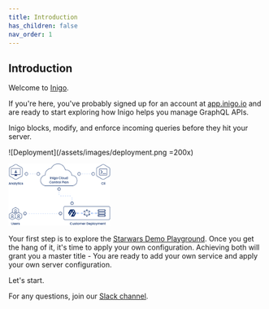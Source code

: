 ```yaml
---
title: Introduction
has_children: false
nav_order: 1
---
```


## Introduction

Welcome to [Inigo](https://inigo.io).

If you're here, you've probably signed up for an account at [app.inigo.io](https://app.inigo.io) and are ready to start exploring how Inigo helps you manage GraphQL APIs.

Inigo blocks, modify, and enforce incoming queries before they hit your server.

![Deployment](/assets/images/deployment.png =200x)

<img src="/assets/images/deployment.png" alt="Deployment" width="200"/>

Your first step is to explore the [Starwars Demo Playground](/tutorials_starwars_playground.html). Once you get the hang of it, it's time to apply your own configuration. Achieving both will grant you a master title - You are ready to add your own service and apply your own server configuration.

Let's start.

For any questions, join our [Slack channel](https://slack.inigo.io).


